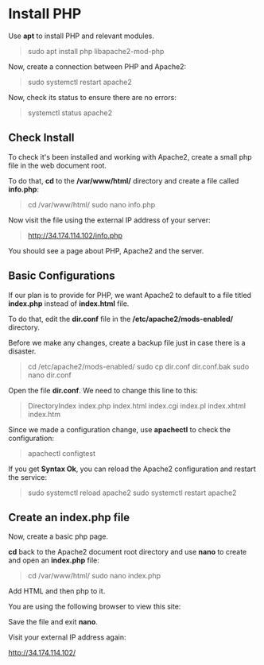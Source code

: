 # Install PHP

Use **apt** to install PHP and relevant modules.

> sudo apt install php libapache2-mod-php

Now, create a connection between PHP and Apache2:

> sudo systemctl restart apache2

Now, check its status to ensure there are no errors:

> systemctl status apache2

## Check Install

To check it's been installed and working with Apache2, create a small php file in the web document root. 

To do that, **cd** to the **/var/www/html/** directory and create a file called **info.php**:

> cd /var/www/html/
>sudo nano info.php
 
Now visit the file using the external IP address of your server:

> http://34.174.114.102/info.php

You should see a page about PHP, Apache2 and the server. 

## Basic Configurations 

If our plan is to provide for PHP, we want Apache2 to default to a file titled **index.php** instead of **index.html** file.

To do that, edit the **dir.conf** file in the **/etc/apache2/mods-enabled/** directory. 

Before we make any changes, create a backup file just in case there is a disaster.

>cd /etc/apache2/mods-enabled/
>sudo cp dir.conf dir.conf.bak
>sudo nano dir.conf

Open the file **dir.conf**. We need to change this line to this:

> DirectoryIndex index.php index.html index.cgi index.pl index.xhtml index.htm

Since we made a configuration change, use **apachectl** to check the configuration:

> apachectl configtest

If you get **Syntax Ok**, you can reload the Apache2 configuration and restart the service:

>sudo systemctl reload apache2
>sudo systemctl restart apache2

## Create an index.php file

Now, create a basic php page. 

**cd** back to the Apache2 document root directory and use **nano** to create and open an **index.php** file:

> cd /var/www/html/
>sudo nano index.php

Add HTML and then php to it. 

<html>
<head>
<title>Broswer Detector</title>
</head>
<body>
<p>You are using the following browser to view this site:</p>

<?php
echo $_SERVER['HTTP_USER_AGENT'] . "\n\n";

$browser = get_browser(null, true);
print_r($browser);
?>
</body>
</html>

Save the file and exit **nano**.

Visit your external IP address again:

http://34.174.114.102/


